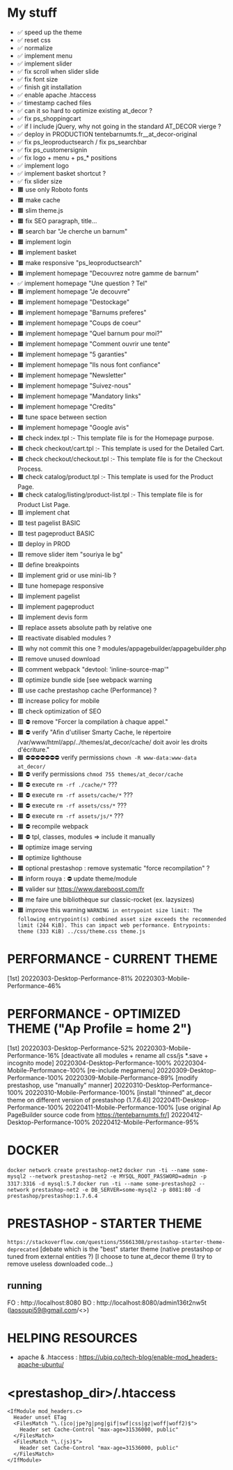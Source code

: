 # My stuff

- ✅ speed up the theme
- ✅ reset css
- ✅ normalize
- ✅ implement menu
- ✅ implement slider
- ✅ fix scroll when slider slide
- ✅ fix font size
- ✅ finish git installation
- ✅ enable apache .htaccess
- ✅ timestamp cached files
- ✅ can it so hard to optimize existing at_decor ?
- ✅ fix ps_shoppingcart
- ✅ if I include jQuery, why not going in the standard AT_DECOR vierge ?
- ✅ deploy in PRODUCTION tentebarnumts.fr__at_decor-original
- ✅ fix ps_leoproductsearch / fix ps_searchbar
- ✅ fix ps_customersignin
- ✅ fix logo + menu + ps_* positions
- ✅ implement logo
- ✅ implement basket shortcut ?
- ✅ fix slider size
- 🟧 use only Roboto fonts
- 🟧 make cache
- 🟧 slim theme.js
- 🟧 fix SEO paragraph, title...
- 🟧 search bar "Je cherche un barnum"
- 🟧 implement login
- 🟧 implement basket
- 🟧 make responsive "ps_leoproductsearch"
- 🟧 implement homepage "Decouvrez notre gamme de barnum"
- ✅ implement homepage "Une question ? Tel"
- 🟧 implement homepage "Je decouvre"
- 🟧 implement homepage "Destockage"
- 🟧 implement homepage "Barnums preferes"
- 🟧 implement homepage "Coups de coeur"
- 🟧 implement homepage "Quel barnum pour moi?"
- 🟧 implement homepage "Comment ouvrir une tente"
- 🟧 implement homepage "5 garanties"
- 🟧 implement homepage "Ils nous font confiance"
- 🟧 implement homepage "Newsletter"
- 🟧 implement homepage "Suivez-nous"
- 🟧 implement homepage "Mandatory links"
- 🟧 implement homepage "Credits"
- 🟧 tune space between section
- 🟧 implement homepage "Google avis"
- 🟧 check index.tpl :- This template file is for the Homepage purpose.
- 🟧 check checkout/cart.tpl :- This template is used for the Detailed Cart.
- 🟧 check checkout/checkout.tpl :- This template file is for the Checkout Process.
- 🟧 check catalog/product.tpl :- This template is used for the Product Page.
- 🟧 check catalog/listing/product-list.tpl :- This template file is for Product List Page.
- 🟥 implement chat
- 🟥 test pagelist BASIC
- 🟥 test pageproduct BASIC
- 🟥 deploy in PROD
- 🟥 remove slider item "souriya le bg"
- 🟥 define breakpoints
- 🟥 implement grid or use mini-lib ?
- 🟥 tune homepage responsive
- 🟥 implement pagelist
- 🟥 implement pageproduct
- 🟥 implement devis form
- 🟥 replace assets absolute path by relative one
- 🟥 reactivate disabled modules ?
- 🟥 why not commit this one ? modules/appagebuilder/appagebuilder.php
- 🟥 remove unused download
- 🟥 comment webpack "devtool: 'inline-source-map'"
- 🟥 optimize bundle side [see webpack warning
- 🟥 use cache prestashop cache (Performance) ?
- 🟥 increase policy for mobile
- 🟥 check optimization of SEO
- 🟥 ⛔️ remove "Forcer la compilation à chaque appel."
- 🟧 ⛔️ verify "Afin d'utiliser Smarty Cache, le répertoire /var/www/html/app/../themes/at_decor/cache/ doit avoir les droits d'écriture."
- 🟧 ⛔️⛔️⛔️⛔️⛔️⛔️⛔️ verify permissions `chown -R www-data:www-data at_decor/`
- 🟧 ⛔️ verify permissions `chmod 755 themes/at_decor/cache`
- 🟧 ⛔️ execute `rm -rf ./cache/*` ???
- 🟧 ⛔️ execute `rm -rf assets/cache/*` ???
- 🟧 ⛔️ execute `rm -rf assets/css/*` ???
- 🟧 ⛔️ execute `rm -rf assets/js/*` ???
- 🟧 ⛔️ recompile webpack
- 🟧 ⛔️ tpl, classes, modules => include it manually
- 🟧 optimize image serving
- 🟧 optimize lighthouse
- 🟧 optional prestashop : remove systematic "force recompilation" ?
- 🟧 inform rouya : ⛔️ update theme/module
- 🟧 valider sur https://www.dareboost.com/fr
- 🟧 me faire une bibliothèque sur classic-rocket (ex. lazysizes)
- 🟧 improve this warning `WARNING in entrypoint size limit: The following entrypoint(s) combined asset size exceeds the recommended limit (244 KiB). This can impact web performance.
Entrypoints:
  theme (333 KiB)
      ../css/theme.css
      theme.js`

# PERFORMANCE - CURRENT THEME
[1st]
20220303-Desktop-Performance-81%
20220303-Mobile-Performance-46%

# PERFORMANCE - OPTIMIZED THEME ("Ap Profile = home 2")
[1st]
20220303-Desktop-Performance-52%
20220303-Mobile-Performance-16%
[deactivate all modules + rename all css/js *.save + incognito mode]
20220304-Desktop-Performance-100%
20220304-Mobile-Performance-100%
[re-include megamenu]
20220309-Desktop-Performance-100%
20220309-Mobile-Performance-89%
[modify prestashop, use "manually" manner]
20220310-Desktop-Performance-100%
20220310-Mobile-Performance-100%
[install "thinned" at_decor theme on different version of prestashop (1.7.6.4)]
20220411-Desktop-Performance-100%
20220411-Mobile-Performance-100%
[use original Ap PageBuilder source code from https://tentebarnumts.fr/]
20220412-Desktop-Performance-100%
20220412-Mobile-Performance-95%

# DOCKER

`docker network create prestashop-net2`
`docker run -ti --name some-mysql2 --network prestashop-net2 -e MYSQL_ROOT_PASSWORD=admin -p 3317:3316 -d mysql:5.7`
`docker run -ti --name some-prestashop2 --network prestashop-net2 -e DB_SERVER=some-mysql2 -p 8081:80 -d prestashop/prestashop:1.7.6.4`

# PRESTASHOP - STARTER THEME

`https://stackoverflow.com/questions/55661308/prestashop-starter-theme-deprecated`
[debate which is the "best" starter theme (native prestashop or tuned from external entities ?)
[I choose to tune at_decor theme (I try to remove useless downloaded code...)

## running
FO : http://localhost:8080
BO : http://localhost:8080/admin136t2nw5t
(laosoupi59@gmail.com/<>)

# HELPING RESOURCES

- apache & .htaccess : https://ubiq.co/tech-blog/enable-mod_headers-apache-ubuntu/

# <prestashop_dir>/.htaccess

```
<IfModule mod_headers.c>
  Header unset ETag
  <FilesMatch "\.(ico|jpe?g|png|gif|swf|css|gz|woff|woff2)$">
    Header set Cache-Control "max-age=31536000, public"
  </FilesMatch>
  <FilesMatch "\.(js)$">
    Header set Cache-Control "max-age=31536000, public"
  </FilesMatch>
</IfModule>
```